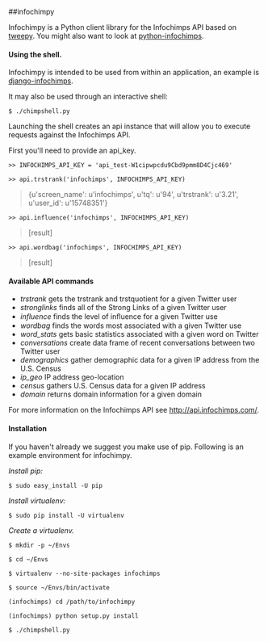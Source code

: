 ##infochimpy

Infochimpy is a Python client library for the Infochimps API based on [tweepy](http://github.com/joshthecoder/tweepy). You might also want to look at [python-infochimps](https://github.com/geometrid/python-infochimps).

#### Using the shell.
Infochimpy is intended to be used from within an application, an example is [django-infochimps](https://github.com/gerlad/django-infochimps).

It may also be used through an interactive shell:

`$ ./chimpshell.py`

Launching the shell creates an api instance that will allow you to execute requests against the Infochimps API.

First you'll need to provide an api_key. 

`>> INFOCHIMPS_API_KEY = 'api_test-W1cipwpcdu9Cbd9pmm8D4Cjc469'`

`>> api.trstrank('infochimps', INFOCHIMPS_API_KEY)`

> {u'screen_name': u'infochimps',
>  u'tq': u'94',
>  u'trstrank': u'3.21',
>  u'user_id': u'15748351'}

`>> api.influence('infochimps', INFOCHIMPS_API_KEY)`

> [result]

`>> api.wordbag('infochimps', INFOCHIMPS_API_KEY)`

> [result]

#### Available API commands
* _trstrank_        gets the trstrank and trstquotient for a given Twitter user
* _stronglinks_     finds all of the Strong Links of a given Twitter user
* _influence_       finds the level of inﬂuence for a given Twitter use
* _wordbag_         finds the words most associated with a given Twitter use
* _word_stats_      gets basic statistics associated with a given word on Twitter
* _conversations_   create data frame of recent conversations between two Twitter user
* _demographics_    gather demographic data for a given IP address from the U.S. Census
* _ip_geo_          IP address geo-location
* _census_          gathers U.S. Census data for a given IP address
* _domain_          returns domain information for a given domain

For more information on the Infochimps API see http://api.infochimps.com/.

#### Installation

If you haven't already we suggest you make use of pip. Following is an example environment for infochimpy.

_Install pip:_

`$ sudo easy_install -U pip`

_Install virtualenv:_

`$ sudo pip install -U virtualenv`

_Create a virtualenv._

`$ mkdir -p ~/Envs`

`$ cd ~/Envs`

`$ virtualenv --no-site-packages infochimps`

`$ source ~/Envs/bin/activate`

`(infochimps) cd /path/to/infochimpy`

`(infochimps) python setup.py install`

`$ ./chimpshell.py`

